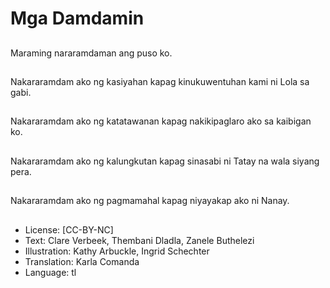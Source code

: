 # Mga Damdamin

##
Maraming nararamdaman ang puso ko.

##
Nakararamdam ako ng kasiyahan kapag kinukuwentuhan kami ni Lola sa gabi.

##
Nakararamdam ako ng katatawanan kapag nakikipaglaro ako sa kaibigan ko.

##
Nakararamdam ako ng kalungkutan kapag sinasabi ni Tatay na wala siyang pera.

##
Nakararamdam ako ng pagmamahal kapag niyayakap ako ni Nanay.

##
* License: [CC-BY-NC]
* Text: Clare Verbeek, Thembani Dladla, Zanele Buthelezi
* Illustration: Kathy Arbuckle, Ingrid Schechter
* Translation: Karla Comanda
* Language: tl
